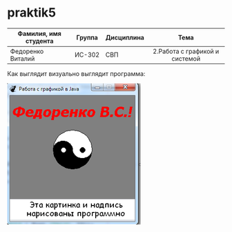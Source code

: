 ﻿# praktik5
| Фамилия, имя студента | Группа    | Дисциплина  |Тема                              
| --------------------- |:---------:| ------------|:--------------------------------:|
| Федоренко Виталий     | ИС-302    | СВП         |2.Работа с графикой и системой|Задание:Нарисовать рисунок. 



Как выглядит визуально выглядит программа: 


![ScreenShot](screenshot.png)

